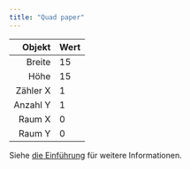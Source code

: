 ```yaml
---
title: "Quad paper"
---
```


|   Objekt | Wert |
| --------:|:---- |
|   Breite | 15   |
|     Höhe | 15   |
| Zähler X | 1    |
| Anzahl Y | 1    |
|   Raum X | 0    |
|   Raum Y | 0    |

Siehe [die Einführung](intro) für weitere Informationen.
